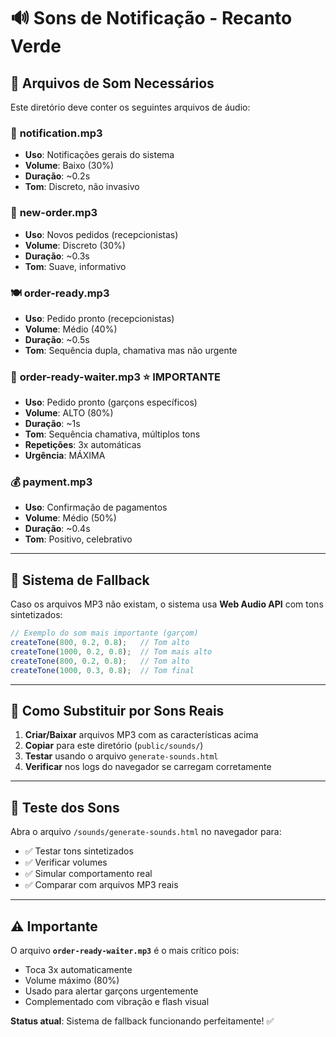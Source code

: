 # 🔊 Sons de Notificação - Recanto Verde

## 📁 Arquivos de Som Necessários

Este diretório deve conter os seguintes arquivos de áudio:

### 🔔 **notification.mp3**
- **Uso**: Notificações gerais do sistema
- **Volume**: Baixo (30%)
- **Duração**: ~0.2s
- **Tom**: Discreto, não invasivo

### 📝 **new-order.mp3**  
- **Uso**: Novos pedidos (recepcionistas)
- **Volume**: Discreto (30%)
- **Duração**: ~0.3s
- **Tom**: Suave, informativo

### 🍽️ **order-ready.mp3**
- **Uso**: Pedido pronto (recepcionistas)
- **Volume**: Médio (40%)
- **Duração**: ~0.5s
- **Tom**: Sequência dupla, chamativa mas não urgente

### 🚨 **order-ready-waiter.mp3** ⭐ **IMPORTANTE**
- **Uso**: Pedido pronto (garçons específicos)
- **Volume**: ALTO (80%)
- **Duração**: ~1s
- **Tom**: Sequência chamativa, múltiplos tons
- **Repetições**: 3x automáticas
- **Urgência**: MÁXIMA

### 💰 **payment.mp3**
- **Uso**: Confirmação de pagamentos
- **Volume**: Médio (50%)
- **Duração**: ~0.4s
- **Tom**: Positivo, celebrativo

---

## 🔧 **Sistema de Fallback**

Caso os arquivos MP3 não existam, o sistema usa **Web Audio API** com tons sintetizados:

```javascript
// Exemplo do som mais importante (garçom)
createTone(800, 0.2, 0.8);   // Tom alto
createTone(1000, 0.2, 0.8);  // Tom mais alto  
createTone(800, 0.2, 0.8);   // Tom alto
createTone(1000, 0.3, 0.8);  // Tom final
```

---

## 📱 **Como Substituir por Sons Reais**

1. **Criar/Baixar** arquivos MP3 com as características acima
2. **Copiar** para este diretório (`public/sounds/`)
3. **Testar** usando o arquivo `generate-sounds.html`
4. **Verificar** nos logs do navegador se carregam corretamente

---

## 🎵 **Teste dos Sons**

Abra o arquivo `/sounds/generate-sounds.html` no navegador para:
- ✅ Testar tons sintetizados
- ✅ Verificar volumes 
- ✅ Simular comportamento real
- ✅ Comparar com arquivos MP3 reais

---

## ⚠️ **Importante**

O arquivo **`order-ready-waiter.mp3`** é o mais crítico pois:
- Toca 3x automaticamente
- Volume máximo (80%)
- Usado para alertar garçons urgentemente
- Complementado com vibração e flash visual

**Status atual**: Sistema de fallback funcionando perfeitamente! ✅ 